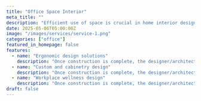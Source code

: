 ```yaml
---
title: "Office Space Interior"
meta_title: ""
description: "Efficient use of space is crucial in home interior design. Consider the layout of furniture."
date: 2025-05-06T05:00:00Z
image: "/images/services/service-1.png"
categories: ["office"]
featured_in_homepage: false
features:
  - name: "Ergonomic design solutions"
    description: "Once construction is complete, the designer/architect conducts a final inspection of the project."
  - name: "Custom and cabinetry design"
    description: "Once construction is complete, the designer/architect conducts a final inspection of the project."
  - name: "Workplace wellness design"
    description: "Once construction is complete, the designer/architect conducts a final inspection of the project."
draft: false
---
```

